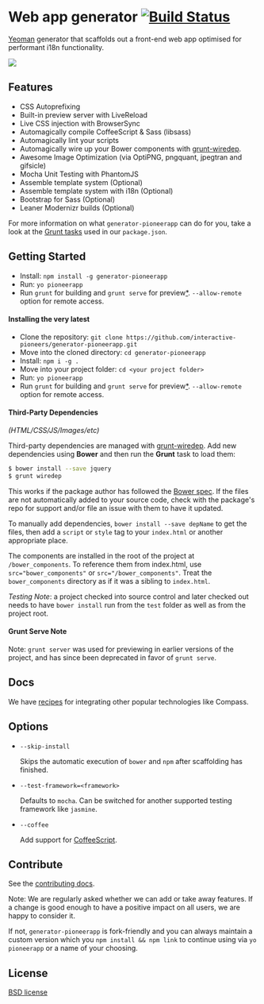 # Web app generator [![Build Status](https://secure.travis-ci.org/interactive-pioneers/generator-pioneerapp.svg?branch=master)](http://travis-ci.org/interactive-pioneers/generator-pioneerapp)

[Yeoman](http://yeoman.io) generator that scaffolds out a front-end web app optimised for performant i18n functionality.

![](http://i.imgur.com/7fdTDk4.png)

## Features

* CSS Autoprefixing
* Built-in preview server with LiveReload
* Live CSS injection with BrowserSync
* Automagically compile CoffeeScript & Sass (libsass)
* Automagically lint your scripts
* Automagically wire up your Bower components with [grunt-wiredep](#third-party-dependencies).
* Awesome Image Optimization (via OptiPNG, pngquant, jpegtran and gifsicle)
* Mocha Unit Testing with PhantomJS
* Assemble template system (Optional)
* Assemble template system with i18n (Optional)
* Bootstrap for Sass (Optional)
* Leaner Modernizr builds (Optional)

For more information on what `generator-pioneerapp` can do for you, take a look at the [Grunt tasks](https://github.com/interactive-pioneers/generator-pioneerapp/blob/master/app/templates/_package.json) used in our `package.json`.


## Getting Started

- Install: `npm install -g generator-pioneerapp`
- Run: `yo pioneerapp`
- Run `grunt` for building and `grunt serve` for preview[\*](#grunt-serve-note). `--allow-remote` option for remote access.

#### Installing the very latest

- Clone the repository: `git clone https://github.com/interactive-pioneers/generator-pioneerapp.git`
- Move into the cloned directory: `cd generator-pioneerapp`
- Install: `npm i -g .`
- Move into your project folder: `cd <your project folder>`
- Run: `yo pioneerapp`
- Run `grunt` for building and `grunt serve` for preview[\*](#grunt-serve-note). `--allow-remote` option for remote access.

#### Third-Party Dependencies

*(HTML/CSS/JS/Images/etc)*

Third-party dependencies are managed with [grunt-wiredep](https://github.com/stephenplusplus/grunt-wiredep). Add new dependencies using **Bower** and then run the **Grunt** task to load them:

```sh
$ bower install --save jquery
$ grunt wiredep
```

This works if the package author has followed the [Bower spec](https://github.com/bower/bower.json-spec). If the files are not automatically added to your source code, check with the package's repo for support and/or file an issue with them to have it updated.

To manually add dependencies, `bower install --save depName` to get the files, then add a `script` or `style` tag to your `index.html` or another appropriate place.

The components are installed in the root of the project at `/bower_components`. To reference them from index.html, use `src="bower_components"` or `src="/bower_components"`. Treat the `bower_components` directory as if it was a sibling to `index.html`.

*Testing Note*: a project checked into source control and later checked out needs to have `bower install` run from the `test` folder as well as from the project root.


#### Grunt Serve Note

Note: `grunt server` was used for previewing in earlier versions of the project, and has since been deprecated in favor of `grunt serve`.


## Docs

We have [recipes](docs/recipes) for integrating other popular technologies like Compass.


## Options

* `--skip-install`

  Skips the automatic execution of `bower` and `npm` after scaffolding has finished.

* `--test-framework=<framework>`

  Defaults to `mocha`. Can be switched for another supported testing framework like `jasmine`.

* `--coffee`

  Add support for [CoffeeScript](http://coffeescript.org/).


## Contribute

See the [contributing docs](https://github.com/yeoman/yeoman/blob/master/contributing.md).

Note: We are regularly asked whether we can add or take away features. If a change is good enough to have a positive impact on all users, we are happy to consider it.

If not, `generator-pioneerapp` is fork-friendly and you can always maintain a custom version which you `npm install && npm link` to continue using via `yo pioneerapp` or a name of your choosing.


## License

[BSD license](http://opensource.org/licenses/bsd-license.php)
